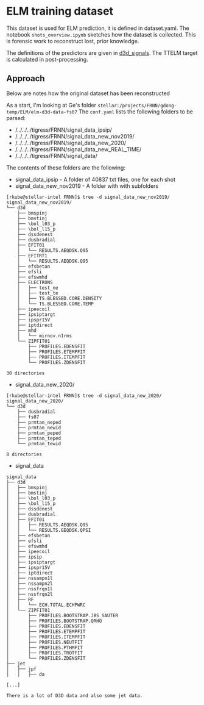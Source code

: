 # ELM training dataset

This dataset is used for ELM prediction, it is defined in dataset.yaml.
The notebook `shots_overview.ipynb` sketches how the dataset is collected. This is forensic work
to reconstruct lost, prior knowledge.

The definitions of the predictors are given in [d3d_signals](https://github.com/PlasmaControl/d3d_signals).
The TTELM target is calculated in post-processing.




## Approach
Below are notes how the original dataset has been reconstructed


As a start, I'm looking at Ge's folder `stellar:/projects/FRNN/gdong-temp/ELM/elm-d3d-data-fs07`
The `conf.yaml` lists the following folders to be parsed:
* /../../../tigress/FRNN/signal_data_ipsip/
* /../../../tigress/FRNN/signal_data_new_nov2019/
* /../../../tigress/FRNN/signal_data_new_2020/
* /../../../tigress/FRNN/signal_data_new_REAL_TIME/
* /../../../tigress/FRNN/signal_data/

The contents of these folders are the following:


* signal_data_ipsip - A folder of 40837 txt files, one for each shot
* signal_data_new_nov2019 - A folder with with subfolders
```
[rkube@stellar-intel FRNN]$ tree -d signal_data_new_nov2019/
signal_data_new_nov2019/
└── d3d
    ├── bmspinj
    ├── bmstinj
    ├── \bol_l03_p
    ├── \bol_l15_p
    ├── dssdenest
    ├── dusbradial
    ├── EFIT01
    │   └── RESULTS.AEQDSK.Q95
    ├── EFITRT1
    │   └── RESULTS.AEQDSK.Q95
    ├── efsbetan
    ├── efsli
    ├── efswmhd
    ├── ELECTRONS
    │   ├── test_ne
    │   ├── test_te
    │   ├── TS.BLESSED.CORE.DENSITY
    │   └── TS.BLESSED.CORE.TEMP
    ├── ipeecoil
    ├── ipsiptargt
    ├── ipspr15V
    ├── iptdirect
    ├── mhd
    │   └── mirnov.n1rms
    └── ZIPFIT01
        ├── PROFILES.EDENSFIT
        ├── PROFILES.ETEMPFIT
        ├── PROFILES.ITEMPFIT
        └── PROFILES.ZDENSFIT

30 directories

```

* signal_data_new_2020/

```
[rkube@stellar-intel FRNN]$ tree -d signal_data_new_2020/
signal_data_new_2020/
└── d3d
    ├── dusbradial
    ├── fs07
    ├── prmtan_neped
    ├── prmtan_newid
    ├── prmtan_peped
    ├── prmtan_teped
    └── prmtan_tewid

8 directories
```

* signal_data
```
signal_data
├── d3d
│   ├── bmspinj
│   ├── bmstinj
│   ├── \bol_l03_p
│   ├── \bol_l15_p
│   ├── dssdenest
│   ├── dusbradial
│   ├── EFIT01
│   │   ├── RESULTS.AEQDSK.Q95
│   │   └── RESULTS.GEQDSK.QPSI
│   ├── efsbetan
│   ├── efsli
│   ├── efswmhd
│   ├── ipeecoil
│   ├── ipsip
│   ├── ipsiptargt
│   ├── ipspr15V
│   ├── iptdirect
│   ├── nssampn1l
│   ├── nssampn2l
│   ├── nssfrqn1l
│   ├── nssfrqn2l
│   ├── RF
│   │   └── ECH.TOTAL.ECHPWRC
│   └── ZIPFIT01
│       ├── PROFILES.BOOTSTRAP.JBS_SAUTER
│       ├── PROFILES.BOOTSTRAP.QRHO
│       ├── PROFILES.EDENSFIT
│       ├── PROFILES.ETEMPFIT
│       ├── PROFILES.ITEMPFIT
│       ├── PROFILES.NEUTFIT
│       ├── PROFILES.PTHMFIT
│       ├── PROFILES.TROTFIT
│       └── PROFILES.ZDENSFIT
├── jet
│   ├── jpf
│   │   ├── da

[...]
```
    There is a lot of D3D data and also some jet data.
